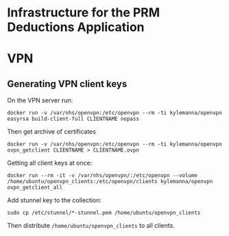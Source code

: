 # Infrastructure for the PRM Deductions Application


# VPN

## Generating VPN client keys

On the VPN server run:

```
docker run -v /var/nhs/openvpn:/etc/openvpn --rm -ti kylemanna/openvpn easyrsa build-client-full CLIENTNAME nopass
```

Then get archive of certificates
```
docker run -v /var/nhs/openvpn:/etc/openvpn --rm -ti kylemanna/openvpn ovpn_getclient CLIENTNAME > CLIENTNAME.ovpn
```

Getting all client keys at once:
```
docker run --rm -it -v /var/nhs/openvpn/:/etc/openvpn --volume /home/ubuntu/openvpn_clients:/etc/openvpn/clients kylemanna/openvpn ovpn_getclient_all
```

Add stunnel key to the collection:
```
sudo cp /etc/stunnel/*-stunnel.pem /home/ubuntu/openvpn_clients
```

Then distribute `/home/ubuntu/openvpn_clients` to all clients.
